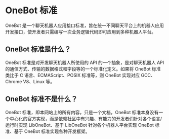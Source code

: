 # OneBot 标准

OneBot 是一个聊天机器人应用接口标准，旨在统一不同聊天平台上的机器人应用开发接口，使开发者只需编写一次业务逻辑代码即可应用到多种机器人平台。

## OneBot 标准是什么？

OneBot 标准是对开发聊天机器人所使用的 API 的一个抽象，是对聊天机器人 API 的通信方式、传输的数据格式和字段等的一个标准化定义。如果将 OneBot 标准类比于 C 语言、ECMAScript、POSIX 标准等，则 OneBot 实现对应 GCC、Chrome V8、Linux 等。

## OneBot 标准不是什么？

OneBot 标准，即本网站上的所有内容，只是一个文档，OneBot 标准本身没有一个中心化的官方实现，而是依赖社区中有兴趣、有能力的开发者们针对各个语言/运行时实现 LibOneBot、基于 LibOneBot 针对各个机器人平台实现 OneBot 标准、基于 OneBot 标准实现各种开发框架。
